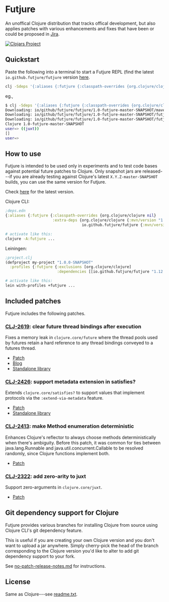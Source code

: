 # Futjure

An unoffical Clojure distribution that tracks offical development,
but also applies patches with various enhancements and fixes that
have been or could be proposed in [Jira](https://clojure.atlassian.net/jira/software/c/projects/CLJ/issues).

[![Clojars Project](https://img.shields.io/clojars/v/io.github.futjure/futjure.svg?include_prereleases)](https://clojars.org/io.github.futjure/futjure)

## Quickstart

Paste the following into a terminal to start a Futjure REPL (find the latest `io.github.futjure/futjure` version [here](https://clojars.org/io.github.futjure/futjure).

```bash
clj -Sdeps '{:aliases {:futjure {:classpath-overrides {org.clojure/clojure nil} :extra-deps {org.clojure/clojure {:mvn/version "1.11.1" :exclusions [org.clojure/spec.alpha org.clojure/core.specs]} io.github.futjure/futjure {:mvn/version "1.0-futjure-master-SNAPSHOT"}}}}}' -A:futjure
```

eg.,

```bash
$ clj -Sdeps '{:aliases {:futjure {:classpath-overrides {org.clojure/clojure nil} :extra-deps {org.clojure/clojure {:mvn/version "1.11.1" :exclusions [org.clojure/spec.alpha org.clojure/core.specs]} io.github.futjure/futjure {:mvn/version "1.0-futjure-master-SNAPSHOT"}}}}}' -A:futjure
Downloading: io/github/futjure/futjure/1.0-futjure-master-SNAPSHOT/maven-metadata.xml from clojars
Downloading: io/github/futjure/futjure/1.0-futjure-master-SNAPSHOT/futjure-1.0-futjure-master-20221019.033342-3.pom from clojars
Downloading: io/github/futjure/futjure/1.0-futjure-master-SNAPSHOT/futjure-1.0-futjure-master-20221019.033342-3.jar from clojars
Clojure 1.0-futjure-master-SNAPSHOT
user=> ((juxt))
[]
user=>
```

## How to use

Futjure is intended to be used only in experiments and to test code bases against potential future
patches to Clojure. Only snapshot jars are released---if you are already testing against
Clojure's latest `X.Y.Z-master-SNAPSHOT` builds, you can use the same version for Futjure.

Check [here](https://clojars.org/io.github.futjure/futjure) for the latest version.

Clojure CLI:
```clojure
;deps.edn
{:aliases {:futjure {:classpath-overrides {org.clojure/clojure nil}
                     :extra-deps {org.clojure/clojure {:mvn/version "1.11.1" :exclusions [org.clojure/spec.alpha org.clojure/core.specs]}
                                  io.github.futjure/futjure {:mvn/version "1.12.0-master-SNAPSHOT"}}}}}
```

```bash
# activate like this:
clojure -A:futjure ...
```

Leiningen:
```clojure
;project.clj
(defproject my-project "1.0.0-SNAPSHOT"
  :profiles {:futjure {:exclusions [org.clojure/clojure]
                       :dependencies [[io.github.futjure/futjure "1.12.0-master-SNAPSHOT"]]}})
```

```bash
# activate like this:
lein with-profiles +futjure ...
```

## Included patches

Futjure includes the following patches.

### [CLJ-2619](https://clojure.atlassian.net/browse/CLJ-2619): clear future thread bindings after execution

Fixes a memory leak in `clojure.core/future` where the thread pools used by futures
retain a hard reference to any thread bindings conveyed to a futures thread.

- [Patch](https://github.com/futjure/futjure/compare/futjure-master...clj-2619-futures-memory-leak-2)
- [Blog](https://blog.ambrosebs.com/2022/09/11/futures-memory-leak.html)
- [Standalone library](https://frenchy64.github.io/fully-satisfies/latest/io.github.frenchy64.fully-satisfies.clearing-future.html)

### [CLJ-2426](https://clojure.atlassian.net/browse/CLJ-2426): support metadata extension in satisfies?

Extends `clojure.core/satisfies?` to support values that implement protocols via the `:extend-via-metadata` feature.

- [Patch](https://github.com/futjure/futjure/compare/futjure-master...clj-2426-satisfies-via-metadata)
- [Standalone library](https://frenchy64.github.io/fully-satisfies/latest/io.github.frenchy64.fully-satisfies.partially-satisfies.html)

### [CLJ-2413](https://clojure.atlassian.net/browse/CLJ-2413): make Method enumeration deterministic

Enhances Clojure's reflector to always choose methods deterministically when there's ambiguity.
Before this patch, it was common for ties between java.lang.Runnable and java.util.concurrent.Callable to be resolved
randomly, since Clojure functions implement both.

- [Patch](https://github.com/futjure/futjure/compare/futjure-master...clj-2413-deterministic-reflection)

### [CLJ-2322](https://clojure.atlassian.net/browse/CLJ-2322): add zero-arity to juxt

Support zero-arguments in `clojure.core/juxt`.

- [Patch](https://github.com/futjure/futjure/compare/futjure-master...CLJ-2322-juxt-zero-arity)

## Git dependency support for Clojure

Futjure provides various branches for installing Clojure from source using Clojure CLI's git dependency feature.

This is useful if you are creating your own Clojure version and you don't want to upload a jar anywhere.
Simply cherry-pick the head of the branch corresponding to the Clojure version you'd like to alter
to add git dependency support to your fork.

See [no-patch-release-notes.md](../no-patch-release-notes.md) for instructions.

## License

Same as Clojure---see [readme.txt](../readme.txt).
